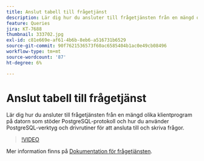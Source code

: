 ```yaml
---
title: Anslut tabell till frågetjänst
description: Lär dig hur du ansluter till frågetjänsten från en mängd olika klientprogram på datorn som stöder PostgreSQL-protokoll och hur du använder PostgreSQL-verktyg och drivrutiner för att ansluta till och skriva frågor.
feature: Queries
jira: KT-7688
thumbnail: 333702.jpg
exl-id: c81e669e-af61-4b6b-8eb6-a516731b6529
source-git-commit: 90f7621536573f60ac6585404b1ac0e49cb08496
workflow-type: tm+mt
source-wordcount: '87'
ht-degree: 6%

---
```


# Anslut tabell till frågetjänst

Lär dig hur du ansluter till frågetjänsten från en mängd olika klientprogram på datorn som stöder PostgreSQL-protokoll och hur du använder PostgreSQL-verktyg och drivrutiner för att ansluta till och skriva frågor.

>[!VIDEO](https://video.tv.adobe.com/v/333702?quality=12&learn=on)

Mer information finns på [Dokumentation för frågetjänsten](https://experienceleague.adobe.com/docs/experience-platform/query/home.html?lang=sv).

